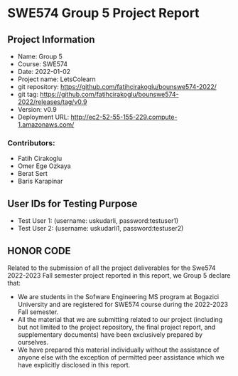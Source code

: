 # SWE574 Group 5 Project Report
## Project Information
- Name: Group 5
- Course: SWE574
- Date: 2022-01-02
- Project name: LetsColearn
- git repository: https://github.com/fatihcirakoglu/bounswe574-2022/
- git tag: https://github.com/fatihcirakoglu/bounswe574-2022/releases/tag/v0.9
- Version: v0.9
- Deployment URL: http://ec2-52-55-155-229.compute-1.amazonaws.com/

### Contributors: 
- Fatih Cirakoglu 
- Omer Ege Ozkaya
- Berat Sert
- Baris Karapinar

## User IDs for Testing Purpose
- Test User 1: (username: uskudarli, password:testuser1)
- Test User 2: (username: uskudarli1, password:testuser2)

## HONOR CODE
Related to the submission of all the project deliverables for the Swe574 2022-2023
Fall semester project reported in this report, we Group 5 declare
that:
- We are students in the Sofware Engineering MS program at Bogazici University
and are registered for SWE574 course during the 2022-2023 Fall semester.
- All the material that we are submitting related to our project (including but
not limited to the project repository, the final project report, and
supplementary documents)
have been exclusively prepared by ourselves.
- We have prepared this material individually without the assistance of anyone
else with the exception of permitted peer assistance which we have explicitly
disclosed in this report.
